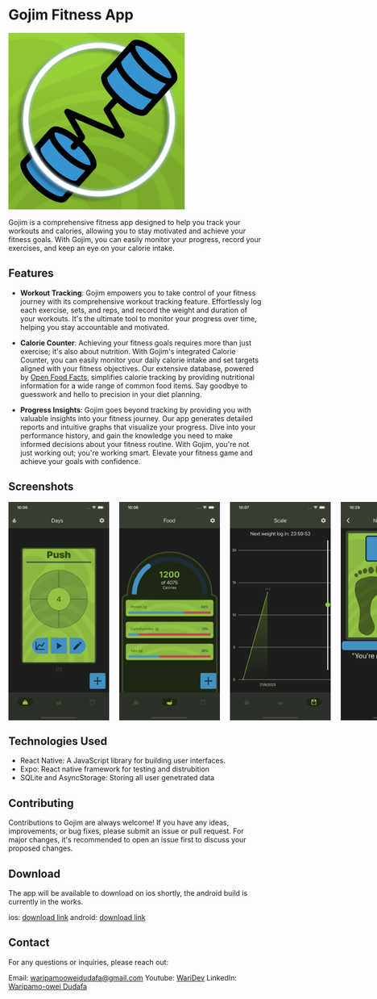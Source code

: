 # Gojim Fitness App

<img src="./assets/icon.png" alt="Gojim Logo"  width="350">

Gojim is a comprehensive fitness app designed to help you track your workouts and calories, allowing you to stay motivated and achieve your fitness goals. With Gojim, you can easily monitor your progress, record your exercises, and keep an eye on your calorie intake.

## Features

- **Workout Tracking**: Gojim empowers you to take control of your fitness journey with its comprehensive workout tracking feature. Effortlessly log each exercise, sets, and reps, and record the weight and duration of your workouts. It's the ultimate tool to monitor your progress over time, helping you stay accountable and motivated.

- **Calorie Counter**: Achieving your fitness goals requires more than just exercise; it's also about nutrition. With Gojim's integrated Calorie Counter, you can easily monitor your daily calorie intake and set targets aligned with your fitness objectives. Our extensive database, powered by [Open Food Facts](https://openfoodfacts.org), simplifies calorie tracking by providing nutritional information for a wide range of common food items. Say goodbye to guesswork and hello to precision in your diet planning.

- **Progress Insights**: Gojim goes beyond tracking by providing you with valuable insights into your fitness journey. Our app generates detailed reports and intuitive graphs that visualize your progress. Dive into your performance history, and gain the knowledge you need to make informed decisions about your fitness routine. With Gojim, you're not just working out; you're working smart. Elevate your fitness game and achieve your goals with confidence.

## Screenshots

<div style="display: flex; flex-direction: row;">
  <img style="margin-right: 10px" src="./screenshots/DaysPage1.png" alt="DaysPage" width="200">
  <img style="margin-left: 10px; margin-right: 10px"  src="./screenshots/FoodPage1.png" alt="FoodPage" width="200">
  <img style="margin-left: 10px; margin-right: 10px"  src="./screenshots/ScalePage1.png" alt="ScalePage" width="200">
  <img style="margin-left: 10px" src="./screenshots/WeightLog1.png" alt="WeightLog" width="200">
</div>

## Technologies Used

- React Native: A JavaScript library for building user interfaces.
- Expo: React native framework for testing and distrubition
- SQLite and AsyncStorage: Storing all user genetrated data

## Contributing

Contributions to Gojim are always welcome! If you have any ideas, improvements, or bug fixes, please submit an issue or pull request. For major changes, it's recommended to open an issue first to discuss your proposed changes.

## Download

The app will be available to download on ios shortly, the android build is currently in the works.

ios: [download link](https://github.com/Wari-Dudafa/gojim)
android: [download link](https://github.com/Wari-Dudafa/gojim)

## Contact

For any questions or inquiries, please reach out:

Email: waripamooweidudafa@gmail.com
Youtube: [WariDev](https://www.youtube.com/@waridev)
LinkedIn: [Waripamo-owei Dudafa](https://www.linkedin.com/in/waripamo-owei-dudafa-832130241/)
